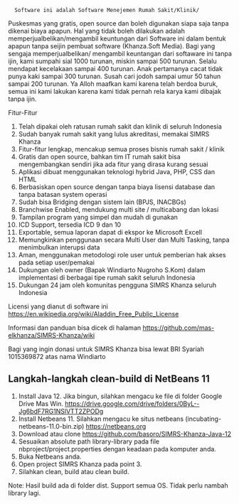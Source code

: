       Software ini adalah Software Menejemen Rumah Sakit/Klinik/
  Puskesmas yang  gratis, open source dan boleh digunakan siapa saja tanpa dikenai 
  biaya apapun.  Hal yang tidak boleh dilakukan adalah memperjualbelikan/mengambil 
  keuntungan dari Software ini dalam bentuk apapun tanpa seijin pembuat 
  software  (Khanza.Soft Media).  Bagi yang sengaja memperjualbelikan/
  mengambil keuntangan dari softaware ini tanpa ijin, kami  sumpahi sial 
  1000 turunan, miskin sampai 500 turunan. Selalu mendapat kecelakaan 
  sampai 400 turunan. Anak pertamanya cacat tidak punya kaki sampai 300 
  turunan. Susah cari jodoh sampai umur 50 tahun sampai 200 turunan.
  Ya Alloh maafkan kami karena telah berdoa buruk, semua ini kami lakukan
  karena kami tidak pernah rela karya kami dibajak tanpa ijin.

  Fitur-Fitur

  1. Telah dipakai oleh ratusan rumah sakit dan klinik di seluruh Indonesia
  2. Sudah banyak rumah sakit yang lulus akreditasi, memakai SIMRS Khanza
  3. Fitur-fitur lengkap, mencakup semua proses bisnis rumah sakit / klinik
  4. Gratis dan open source, bahkan tim IT rumah sakit bisa mengembangkan sendiri jika ada fitur yang dirasa kurang sesuai
  5. Aplikasi dibuat menggunakan teknologi hybrid Java, PHP, CSS dan HTML 
  6. Berbasiskan open source dengan tanpa biaya lisensi database dan tanpa batasan system operasi
  7. Sudah bisa Bridging dengan sistem lain (BPJS, INACBGs)
  8. Branchwise Enabled, mendukung multi site / multicabang dan lokasi
  9. Tampilan program yang simpel dan mudah di gunakan
  10. ICD Support, tersedia ICD 9 dan 10
  11. Exportable, semua laporan dapat di ekspor ke Microsoft Excell
  12. Memungkinkan penggunaan secara Multi User dan Multi Tasking, tanpa menimbulkan interupsi data
  13. Aman, menggunakan metodologi role user untuk pemberian hak akses pada setiap user/pemakai
  14. Dukungan oleh owner (Bapak Windiarto Nugroho S.Kom) dalam implementasi di berbagai tipe rumah sakit seluruh Indonesia
  15. Dukungan 24 jam oleh komunitas pengguna SIMRS Khanza seluruh Indonesia 

  Licensi yang dianut di software ini https://en.wikipedia.org/wiki/Aladdin_Free_Public_License

  Informasi dan panduan bisa dicek di halaman https://github.com/mas-elkhanza/SIMRS-Khanza/wiki

  Bagi yang ingin donasi untuk SIMRS Khanza bisa lewat BRI Syariah 1015369872 atas nama Windiarto

## Langkah-langkah clean-build di NetBeans 11
1. Install Java 12. Jika bingun, silahkan mengacu ke file di folder Google Drive Mas Win.
   https://drive.google.com/drive/folders/0ByL--Jg6bdF7RG1NSlVTT2ZPODg
2. Install Netbeans 11. Silahkan mengacu ke situs netbeans (incubating-netbeans-11.0-bin.zip)
   https://netbeans.org
3. Download atau clone https://github.com/basoro/SIMRS-Khanza-Java-12
4. Sesuaikan absolute path library-library pada file nbproject/project.properties dengan keadaan pada komputer anda.
5. Buka Netbeans anda.
6. Open project SIMRS Khanza pada point 3.
7. Silahkan clean, build atau clean build.

Note:
Hasil build ada di folder dist. Support semua OS. Tidak perlu nambah library lagi.

